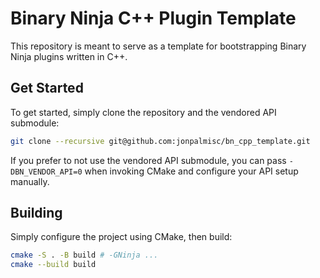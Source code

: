 # Binary Ninja C++ Plugin Template

This repository is meant to serve as a template for bootstrapping Binary Ninja
plugins written in C++.

## Get Started

To get started, simply clone the repository and the vendored API submodule:

```sh
git clone --recursive git@github.com:jonpalmisc/bn_cpp_template.git
```

If you prefer to not use the vendored API submodule, you can pass
`-DBN_VENDOR_API=0` when invoking CMake and configure your API setup manually.

## Building

Simply configure the project using CMake, then build:

```sh
cmake -S . -B build # -GNinja ...
cmake --build build
```
